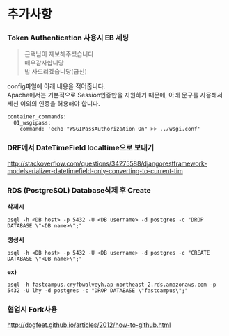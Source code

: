 # 추가사항

### Token Authentication 사용시 EB 세팅

> 근택님이 제보해주셨습니다  
> 매우감사합니당  
> 밥 사드리겠습니당(굽신)

config파일에 아래 내용을 적어줍니다.  
Apache에서는 기본적으로 Session인증만을 지원하기 때문에, 아래 문구를 사용해서 세션 이외의 인증을 허용해야 합니다.

```
container_commands:
  01_wsgipass:
    command: 'echo "WSGIPassAuthorization On" >> ../wsgi.conf'
```


### DRF에서 DateTimeField localtime으로 보내기

<http://stackoverflow.com/questions/34275588/djangorestframework-modelserializer-datetimefield-only-converting-to-current-tim>


### RDS (PostgreSQL) Database삭제 후 Create

**삭제시**

```
psql -h <DB host> -p 5432 -U <DB username> -d postgres -c "DROP DATABASE \"<DB name>\";"
```

**생성시**

```
psql -h <DB host> -p 5432 -U <DB username> -d postgres -c "CREATE DATABASE \"<DB name>\";"
```

**ex)**  

```
psql -h fastcampus.cryfbwalveyh.ap-northeast-2.rds.amazonaws.com -p 5432 -U lhy -d postgres -c "DROP DATABASE \"fastcampus\";"
```


### 협업시 Fork사용

<http://dogfeet.github.io/articles/2012/how-to-github.html>